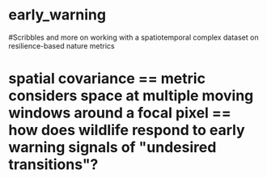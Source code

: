 # early_warning
#Scribbles and more on working with a spatiotemporal complex dataset on resilience-based nature metrics

# spatial covariance == metric considers space at multiple moving windows around a focal pixel == how does wildlife respond to early warning signals of "undesired transitions"?
